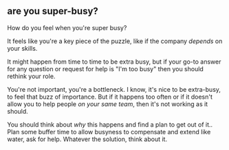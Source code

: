 ## are you super-busy?

How do you feel when you're super busy?

It feels like you're a key piece of the puzzle, like if the company _depends_ on your skills.

It might happen from time to time to be extra busy, but if your go-to answer for any question or request for help is "I'm too busy" then you should rethink your role.

You're not important, you're a bottleneck.
I know, it's nice to be extra-busy, to feel that buzz of importance. But if it happens too often or if it doesn't allow you to help people _on your same team_, then it's not working as it should.

You should think about _why_ this happens and find a plan to get out of it..
Plan some buffer time to allow busyness to compensate and extend like water, ask for help. Whatever the solution, think about it.
